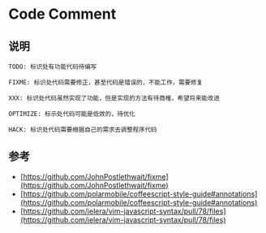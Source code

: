 # Code Comment

## 说明

```
TODO: 标识处有功能代码待编写

FIXME: 标识处代码需要修正，甚至代码是错误的，不能工作，需要修复

XXX: 标识处代码虽然实现了功能，但是实现的方法有待商榷，希望将来能改进

OPTIMIZE: 标示处代码可能是低效的，待优化

HACK: 标识处代码需要根据自己的需求去调整程序代码
```

## 参考

- [https://github.com/JohnPostlethwait/fixme](https://github.com/JohnPostlethwait/fixme)
- [https://github.com/polarmobile/coffeescript-style-guide#annotations](https://github.com/polarmobile/coffeescript-style-guide#annotations)
- [https://github.com/jelera/vim-javascript-syntax/pull/78/files](https://github.com/jelera/vim-javascript-syntax/pull/78/files)
